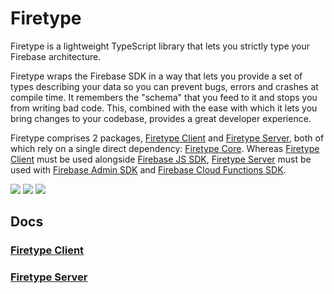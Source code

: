 # Firetype

Firetype is a lightweight TypeScript library that lets you strictly type your Firebase architecture.

Firetype wraps the Firebase SDK in a way that lets you provide a set of types describing your data so you can prevent bugs, errors and crashes at compile time. It remembers the "schema" that you feed to it and stops you from writing bad code. This, combined with the ease with which it lets you bring changes to your codebase, provides a great developer experience.

Firetype comprises 2 packages, [Firetype Client](packages/client) and [Firetype Server](packages/server), both of which rely on a single direct dependency: [Firetype Core](packages/core). Whereas [Firetype Client](packages/client) must be used alongside [Firebase JS SDK](https://github.com/firebase/firebase-js-sdk), [Firetype Server](packages/server) must be used with [Firebase Admin SDK](https://github.com/firebase/firebase-admin-node) and [Firebase Cloud Functions SDK](https://github.com/firebase/firebase-functions).

<p>
    <a href="https://lerna.js.org/" alt="Framework">
        <img src="https://img.shields.io/badge/maintained%20with-lerna-cc00ff.svg" /></a>
    <a href="https://github.com/kafkas/firetype" alt="Activity">
        <img src="https://img.shields.io/github/commit-activity/m/kafkas/firetype" /></a>
    <a href="https://" alt="Last Commit">
        <img src="https://img.shields.io/github/last-commit/kafkas/firetype" /></a>
</p>

## Docs

### [Firetype Client](packages/client)

### [Firetype Server](packages/server)
